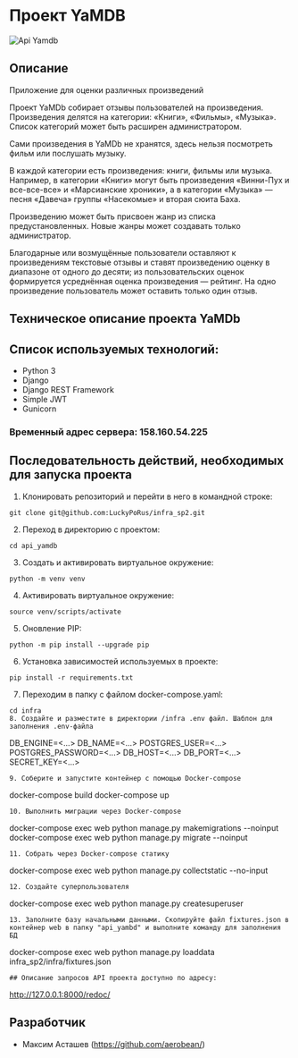 # Проект YaMDB


![Api Yamdb](https://github.com/aerobean/yamdb_final/actions/workflows/yamdb_workflow.yml/badge.svg)

## Описание
Приложение для оценки различных произведений

Проект YaMDb собирает отзывы пользователей на произведения. Произведения делятся на категории: «Книги», «Фильмы», «Музыка». Список категорий может быть расширен администратором.

Сами произведения в YaMDb не хранятся, здесь нельзя посмотреть фильм или послушать музыку.

В каждой категории есть произведения: книги, фильмы или музыка. Например, в категории «Книги» могут быть произведения «Винни-Пух и все-все-все» и «Марсианские хроники», а в категории «Музыка» — песня «Давеча» группы «Насекомые» и вторая сюита Баха.

Произведению может быть присвоен жанр из списка предустановленных. Новые жанры может создавать только администратор.

Благодарные или возмущённые пользователи оставляют к произведениям текстовые отзывы и ставят произведению оценку в диапазоне от одного до десяти; из пользовательских оценок формируется усреднённая оценка произведения — рейтинг. На одно произведение пользователь может оставить только один отзыв.

## Техническое описание проекта YaMDb

## Список используемых технологий:
- Python 3
- Django
- Django REST Framework
- Simple JWT
- Gunicorn

### Временный адрес сервера: 158.160.54.225

## Последовательность действий, необходимых для запуска проекта
1. Клонировать репозиторий и перейти в него в командной строке:
```
git clone git@github.com:LuckyPoRus/infra_sp2.git
```
2. Переход в директорию с проектом:
```
cd api_yamdb
```
3. Cоздать и активировать виртуальное окружение:
```
python -m venv venv
```
4. Активировать виртуальное окружение:
```
source venv/scripts/activate
```
5. Оновление PIP:
```
python -m pip install --upgrade pip
```
6. Установка зависимостей используемых в проекте:
```
pip install -r requirements.txt
```
7. Переходим в папку с файлом docker-compose.yaml:
```
cd infra
8. Создайте и разместите в директории /infra .env файл. Шаблон для заполнения .env-файла
```
DB_ENGINE=<...>
DB_NAME=<...>
POSTGRES_USER=<...>
POSTGRES_PASSWORD=<...>
DB_HOST=<...>
DB_PORT=<...>
SECRET_KEY=<...>
```
9. Соберите и запустите контейнер с помощью Docker-compose
```
docker-compose build
docker-compose up
```
10. Выполнить миграции через Docker-compose
```
docker-compose exec web python manage.py makemigrations --noinput  
docker-compose exec web python manage.py migrate --noinput
```
11. Собрать через Docker-compose статику
```
docker-compose exec web python manage.py collectstatic --no-input
```  
12. Создайте суперпользователя
```
docker-compose exec web python manage.py createsuperuser
```  
13. Заполните базу начальными данными. Скопируйте файл fixtures.json в контейнер web в папку "api_yambd" и выполните команду для заполнения БД
```
docker-compose exec web python manage.py loaddata infra_sp2/infra/fixtures.json
```
## Описание запросов API проекта доступно по адресу:
```
http://127.0.0.1:8000/redoc/

## Разработчик
- Максим Асташев (https://github.com/aerobean/)
